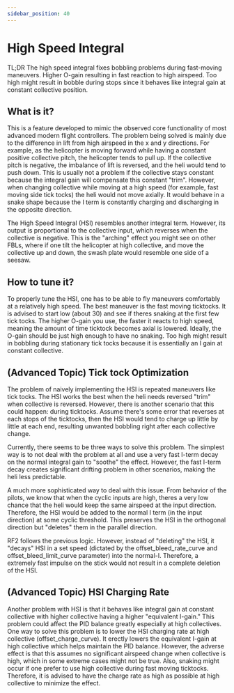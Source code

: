 ```yaml
---
sidebar_position: 40
---
```


# High Speed Integral

TL;DR
The high speed integral fixes bobbling problems during fast-moving maneuvers. Higher O-gain resulting in fast reaction to high airspeed. Too high might result in bobble during stops since it behaves like integral gain at constant collective position.

## What is it?

This is a feature developed to mimic the observed core functionality of most advanced modern flight controllers. The problem being solved is mainly due to the difference in lift from high airspeed in the x and y directions. For example, as the helicopter is moving forward while having a constant positive collective pitch, the helicopter tends to pull up. If the collective pitch is negative, the imbalance of lift is reversed, and the heli would tend to push down. This is usually not a problem if the collective stays constant because the integral gain will compensate this constant "trim". However, when changing collective while moving at a high speed (for example, fast moving side tick tocks) the heli would not move axially. It would behave in a snake shape because the I term is constantly charging and discharging in the opposite direction.

The High Speed Integral (HSI) resembles another integral term. However, its output is proportional to the collective input, which reverses when the collective is negative. This is the "arching" effect you might see on other FBLs, where if one tilt the helicopter at high collective, and move the collective up and down, the swash plate would resemble one side of a seesaw.

## How to tune it?

To properly tune the HSI, one has to be able to fly maneuvers comfortably at a relatively high speed. The best maneuver is the fast moving ticktocks. It is advised to start low (about 30) and see if theres snaking at the first few tick tocks. The higher O-gain you use, the faster it reacts to high speed, meaning the amount of time ticktock becomes axial is lowered. Ideally, the O-gain should be just high enough to have no snaking. Too high might result in bobbling during stationary tick tocks because it is essentially an I gain at constant collective.

## (Advanced Topic) Tick tock Optimization

The problem of naively implementing the HSI is repeated maneuvers like tick tocks. The HSI works the best when the heli needs reversed "trim" when collective is reversed. However, there is another scenario that this could happen: during ticktocks. Assume there's some error that reverses at each stops of the ticktocks, then the HSI would tend to charge up little by little at each end, resulting unwanted bobbling right after each collective change.

Currently, there seems to be three ways to solve this problem. The simplest way is to not deal with the problem at all and use a very fast I-term decay on the normal integral gain to "soothe" the effect. However, the fast I-term decay creates significant drifting problem in other scenarios, making the heli less predictable.

A much more sophisticated way to deal with this issue. From behavior of the pilots, we know that when the cyclic inputs are high, theres a very low chance that the heli would keep the same airspeed at the input direction. Therefore, the HSI would be added to the normal I term (in the input direction) at some cyclic threshold. This preserves the HSI in the orthogonal direction but "deletes" them in the parallel direction.

RF2 follows the previous logic. However, instead of "deleting" the HSI, it "decays" HSI in a set speed (dictated by the offset\_bleed\_rate\_curve and offset\_bleed\_limit\_curve parameter) into the normal-I. Therefore, a extremely fast impulse on the stick would not result in a complete deletion of the HSI.

## (Advanced Topic) HSI Charging Rate

Another problem with HSI is that it behaves like integral gain at constant collective with higher collective having a higher "equivalent I-gain." This problem could affect the PID balance greatly especially at high collectives. One way to solve this problem is to lower the HSI charging rate at high collective (offset\_charge\_curve). It erectly lowers the equivalent I-gain at high collective which helps maintain the PID balance. However, the adverse effect is that this assumes no significant airspeed change when collective is high, which in some extreme cases might not be true. Also, snaking might occur if one prefer to use high collective during fast moving ticktocks. Therefore, it is advised to have the charge rate as high as possible at high collective to minimize the effect.
